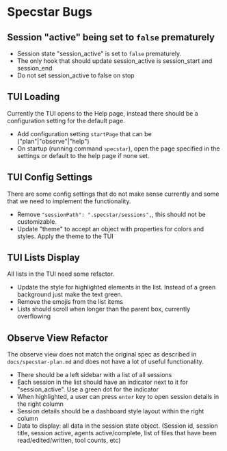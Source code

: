 # Specstar Bugs

## Session "active" being set to `false` prematurely

* Session state "session_active" is set to `false` prematurely.
* The only hook that should update session_active is session_start and session_end
* Do not set session_active to false on stop

## TUI Loading

Currently the TUI opens to the Help page, instead there should be a configuration setting for the default page.

* Add configuration setting `startPage` that can be ("plan"|"observe"|"help")
* On startup (running command `specstar`), open the page specified in the settings or default to the help page if none set.

## TUI Config Settings

There are some config settings that do not make sense currently and some that we need to implement the functionality.

* Remove `"sessionPath": ".specstar/sessions",`, this should not be customizable.
* Update "theme" to accept an object with properties for colors and styles. Apply the theme to the TUI

## TUI Lists Display

All lists in the TUI need some refactor.

* Update the style for highlighted elements in the list. Instead of a green background just make the text green.
* Remove the emojis from the list items
* Lists should scroll when longer than the parent box, currently overflowing

## Observe View Refactor

The observe view does not match the original spec as described in `docs/specstar-plan.md` and does not have a lot of useful functionality.

* There should be a left sidebar with a list of all sessions
* Each session in the list should have an indicator next to it for "session_active". Use a green dot for the indicator
* When highlighted, a user can press `enter` key to open session details in the right column
* Session details should be a dashboard style layout within the right column
* Data to display: all data in the session state object. (Session id, session title, session active, agents active/complete, list of files that have been read/edited/written, tool counts, etc)
